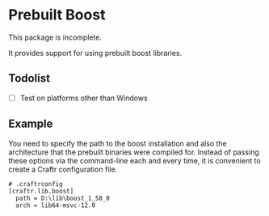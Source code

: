 # Prebuilt Boost

This package is incomplete.

It provides support for using prebuilt boost libraries.

## Todolist

- [ ] Test on platforms other than Windows

## Example

You need to specify the path to the boost installation and also the
architecture that the prebuilt binaries were compiled for. Instead of
passing these options via the command-line each and every time, it is
convenient to create a Craftr configuration file.

```
# .craftrconfig
[craftr.lib.boost]
  path = D:\lib\boost_1_58_0
  arch = lib64-msvc-12.0
```
